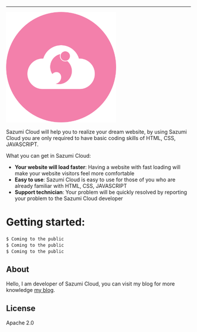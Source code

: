 <hr>

<img src="asset/img/sazumicloud.png" width="300px" alt="Sazumi Cloud">

</hr>

Sazumi Cloud will help you to realize your dream website, by using Sazumi Cloud you are only required to have basic coding skills of HTML, CSS, JAVASCRIPT.

What you can get in Sazumi Cloud:
- **Your website will load faster**: Having a website with fast loading will make your website visitors feel more comfortable
- **Easy to use**: Sazumi Cloud is easy to use for those of you who are already familiar with HTML, CSS, JAVASCRIPT
- **Support technician**: Your problem will be quickly resolved by reporting your problem to the Sazumi Cloud developer

# Getting started:
`$ Coming to the public`  
`$ Coming to the public`  
`$ Coming to the public`  

## About
Hello, I am developer of Sazumi Cloud, you can visit my blog for more knowledge [my blog](https://sazumiviki.com). 

## License
Apache 2.0
